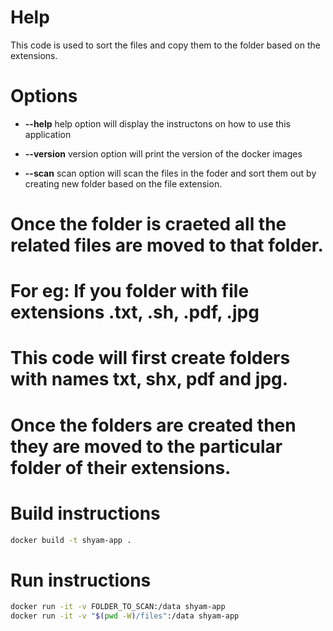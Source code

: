 # Help
This code is used to sort the files and copy them to the folder based on the extensions.

# Options

* **--help**
  help option will display the instructons on how to use this application

* **--version**
  version option will print the version of the docker images

* **--scan**
  scan option will scan the files in the foder and sort them out by creating new folder based on the file extension.

# Once the folder is craeted all the related files are moved to that folder.
# For eg: If you folder with file extensions .txt, .sh, .pdf, .jpg 
# This code will first create folders with names txt, shx, pdf and jpg.
# Once the folders are created then they are moved to the particular folder of their extensions.

# Build instructions

```bash
docker build -t shyam-app .
```

# Run instructions

```bash
docker run -it -v FOLDER_TO_SCAN:/data shyam-app
docker run -it -v "$(pwd -W)/files":/data shyam-app
```